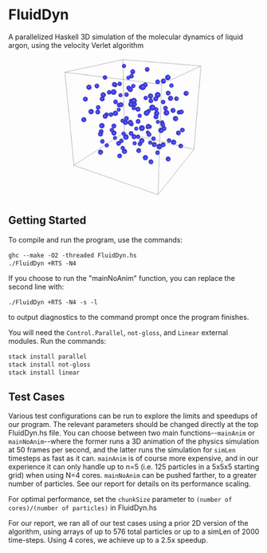 FluidDyn
==========
A parallelized Haskell 3D simulation of the molecular dynamics of liquid argon, using the velocity Verlet algorithm

![demo](demo.gif)

Getting Started
---------------
To compile and run the program, use the commands:
```
ghc --make -O2 -threaded FluidDyn.hs
./FluidDyn +RTS -N4
```
If you choose to run the "mainNoAnim" function, you can replace the second line with:
```
./FluidDyn +RTS -N4 -s -l
```
to output diagnostics to the command prompt once the program finishes.

You will need the `Control.Parallel`, `not-gloss`, and `Linear` external modules. Run the commands:
```
stack install parallel
stack install not-gloss
stack install linear
```

Test Cases
----------
Various test configurations can be run to explore the limits and speedups of our program. The relevant parameters should be changed directly at the top FluidDyn.hs file. You can choose between two main functions--`mainAnim` or `mainNoAnim`--where the former runs a 3D animation of the physics simulation at 50 frames per second, and the latter runs the simulation for `simLen` timesteps as fast as it can. `mainAnim` is of course more expensive, and in our experience it can only handle up to n=5 (i.e. 125 particles in a 5x5x5 starting grid) when using N=4 cores. `mainNoAnim` can be pushed farther, to a greater number of particles. See our report for details on its performance scaling.

For optimal performance, set the `chunkSize` parameter to `(number of cores)/(number of particles)` in FluidDyn.hs

For our report, we ran all of our test cases using a prior 2D version of the algorithm, using arrays of up to 576 total particles or up to a simLen of 2000 time-steps. Using 4 cores, we achieve up to a 2.5x speedup.
